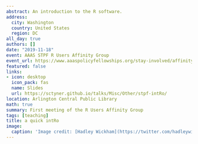 ```yaml
---
abstract: An introduction to the R software. 
address:
  city: Washington
  country: United States
  region: DC
all_day: true
authors: []
date: "2019-11-18"
event: AAAS STPF R Users Affinity Group
event_url: https://www.aaaspolicyfellowships.org/stay-involved/affinity-groups
featured: false
links:
- icon: desktop
  icon_pack: fas
  name: Slides
  url: https://sctyner.github.io/talks/Misc/Other/stpf-intRo/
location: Arlington Central Public Library
math: true
summary: First meeting of the R Users Affinity Group
tags: [teaching]
title: a quick intRo
image:
  caption: 'Image credit: [Hadley Wickham](https://twitter.com/hadleywickham/status/643381054758363136?lang=en)'
---
```

